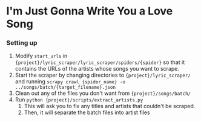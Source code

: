 # I'm Just Gonna Write You a Love Song


### Setting up
1. Modify `start_urls` in  `{project}/lyric_scraper/lyric_scraper/spiders/{spider}` so that it contains the URLs of the artists whose songs you want to scrape.
1. Start the scraper by changing directories to `{project}/lyric_scraper/` and running `scrapy crawl {spider_name} -o ../songs/batch/{target_filename}.json`
1. Clean out any of the files you don't want from `{project}/songs/batch/`
1. Run `python {project}/scripts/extract_artists.py`
	1. This will ask you to fix any titles and artists that couldn't be scraped.
	1. Then, it will separate the batch files into artist files